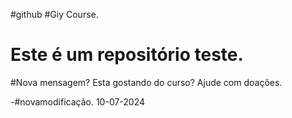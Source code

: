 #github
#Giy Course.
# Este é um repositório teste.

#Nova mensagem? Esta gostando do curso? Ajude com doações.

-#novamodificação. 10-07-2024